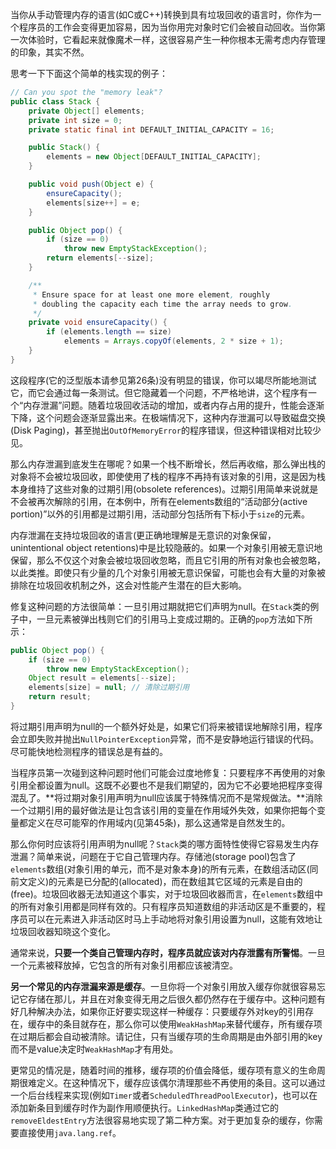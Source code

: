 当你从手动管理内存的语言(如C或C++)转换到具有垃圾回收的语言时，你作为一个程序员的工作会变得更加容易，因为当你用完对象时它们会被自动回收。当你第一次体验时，它看起来就像魔术一样，这很容易产生一种你根本无需考虑内存管理的印象，其实不然。

思考一下下面这个简单的栈实现的例子：  

```java
// Can you spot the "memory leak"?
public class Stack {
    private Object[] elements;
    private int size = 0;
    private static final int DEFAULT_INITIAL_CAPACITY = 16;

    public Stack() {
        elements = new Object[DEFAULT_INITIAL_CAPACITY];
    }

    public void push(Object e) {
        ensureCapacity();
        elements[size++] = e;
    }

    public Object pop() {
        if (size == 0)
            throw new EmptyStackException();
        return elements[--size];
    }

    /**
     * Ensure space for at least one more element, roughly
     * doubling the capacity each time the array needs to grow.
     */
    private void ensureCapacity() {
        if (elements.length == size)
            elements = Arrays.copyOf(elements, 2 * size + 1);
    }
}
```

这段程序(它的泛型版本请参见第26条)没有明显的错误，你可以竭尽所能地测试它，而它会通过每一条测试。但它隐藏着一个问题，不严格地讲，这个程序有一个“内存泄漏”问题。随着垃圾回收活动的增加，或者内存占用的提升，性能会逐渐下降，这个问题会逐渐显露出来。在极端情况下，这种内存泄漏可以导致磁盘交换(Disk Paging)，甚至抛出`OutOfMemoryError`的程序错误，但这种错误相对比较少见。

那么内存泄漏到底发生在哪呢？如果一个栈不断增长，然后再收缩，那么弹出栈的对象将不会被垃圾回收，即使使用了栈的程序不再持有该对象的引用，这是因为栈本身维持了这些对象的过期引用(obsolete references)。过期引用简单来说就是不会被再次解除的引用，在本例中，所有在elements数组的“活动部分(active portion)”以外的引用都是过期引用，活动部分包括所有下标小于`size`的元素。

内存泄漏在支持垃圾回收的语言(更正确地理解是无意识的对象保留，unintentional object retentions)中是比较隐蔽的。如果一个对象引用被无意识地保留，那么不仅这个对象会被垃圾回收忽略，而且它引用的所有对象也会被忽略，以此类推。即使只有少量的几个对象引用被无意识保留，可能也会有大量的对象被排除在垃圾回收机制之外，这会对性能产生潜在的巨大影响。

修复这种问题的方法很简单：一旦引用过期就把它们声明为null。在`Stack`类的例子中，一旦元素被弹出栈则它们的引用马上变成过期的。正确的`pop`方法如下所示：  

```java
public Object pop() {    if (size == 0)
        throw new EmptyStackException();    Object result = elements[--size];    elements[size] = null; // 清除过期引用 
    return result;}
```

将过期引用声明为null的一个额外好处是，如果它们将来被错误地解除引用，程序会立即失败并抛出`NullPointerException`异常，而不是安静地运行错误的代码。尽可能快地检测程序的错误总是有益的。

当程序员第一次碰到这种问题时他们可能会过度地修复：只要程序不再使用的对象引用全都设置为null。这既不必要也不是我们期望的，因为它不必要地把程序变得混乱了。**将过期对象引用声明为null应该属于特殊情况而不是常规做法。**消除一个过期引用的最好做法是让包含该引用的变量在作用域外失效，如果你把每个变量都定义在尽可能窄的作用域内(见第45条)，那么这通常是自然发生的。

那么你何时应该将引用声明为null呢？`Stack`类的哪方面特性使得它容易发生内存泄漏？简单来说，问题在于它自己管理内存。存储池(storage pool)包含了`elements`数组(对象引用的单元，而不是对象本身)的所有元素，在数组活动区(同前文定义)的元素是已分配的(allocated)，而在数组其它区域的元素是自由的(free)。垃圾回收器无法知道这个事实，对于垃圾回收器而言，在`elements`数组中的所有对象引用都是同样有效的。只有程序员知道数组的非活动区是不重要的，程序员可以在元素进入非活动区时马上手动地将对象引用设置为null，这能有效地让垃圾回收器知晓这个变化。

通常来说，**只要一个类自己管理内存时，程序员就应该对内存泄露有所警惕**。一旦一个元素被释放掉，它包含的所有对象引用都应该被清空。

**另一个常见的内存泄漏来源是缓存**。一旦你将一个对象引用放入缓存你就很容易忘记它存储在那儿，并且在对象变得无用之后很久都仍然存在于缓存中。这种问题有好几种解决办法，如果你正好要实现这样一种缓存：只要缓存外对key的引用存在，缓存中的条目就存在，那么你可以使用`WeakHashMap`来替代缓存，所有缓存项在过期后都会自动被清除。请记住，只有当缓存项的生命周期是由外部引用的key而不是value决定时`WeakHashMap`才有用处。

更常见的情况是，随着时间的推移，缓存项的价值会降低，缓存项有意义的生命周期很难定义。在这种情况下，缓存应该偶尔清理那些不再使用的条目。这可以通过一个后台线程来实现(例如`Timer`或者`ScheduledThreadPoolExecutor`)，也可以在添加新条目到缓存时作为副作用顺便执行。`LinkedHashMap`类通过它的`removeEldestEntry`方法很容易地实现了第二种方案。对于更加复杂的缓存，你需要直接使用`java.lang.ref`。

